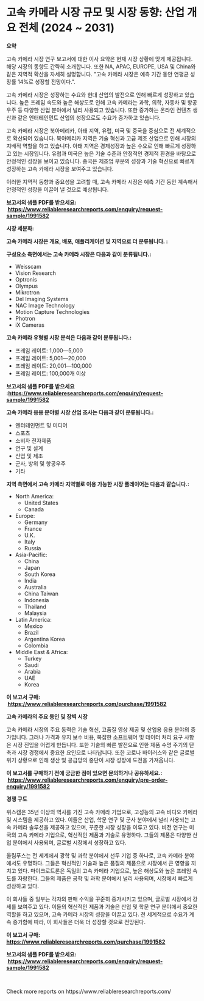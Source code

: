 <p><h1>고속 카메라 시장 규모 및 시장 동향: 산업 개요 전체 (2024 ~ 2031)</h1></p><p><strong>요약</strong></p>
<p><p>고속 카메라 시장 연구 보고서에 대한 이사 요약은 현재 시장 상황에 맞게 제공됩니다. 해당 시장의 동향도 간략히 소개합니다. 또한 NA, APAC, EUROPE, USA 및 China와 같은 지역적 확산을 자세히 설명합니다. "고속 카메라 시장은 예측 기간 동안 연평균 성장률 14%로 성장할 전망이다.".</p><p>고속 카메라 시장은 성장하는 수요와 현대 산업의 발전으로 인해 빠르게 성장하고 있습니다. 높은 프레임 속도와 높은 해상도로 인해 고속 카메라는 과학, 의학, 자동차 및 항공 우주 등 다양한 산업 분야에서 널리 사용되고 있습니다. 또한 증가하는 온라인 컨텐츠 생산과 같은 엔터테인먼트 산업의 성장으로도 수요가 증가하고 있습니다.</p><p>고속 카메라 시장은 북아메리카, 아태 지역, 유럽, 미국 및 중국을 중심으로 전 세계적으로 확산되어 있습니다. 북아메리카 지역은 기술 혁신과 고급 제조 산업으로 인해 시장의 지배적 역할을 하고 있습니다. 아태 지역은 경제성장과 높은 수요로 인해 빠르게 성장하고 있는 시장입니다. 유럽과 미국은 높은 기술 수준과 안정적인 경제적 환경을 바탕으로 안정적인 성장을 보이고 있습니다. 중국은 제조업 부문의 성장과 기술 혁신으로 빠르게 성장하는 고속 카메라 시장을 보여주고 있습니다.</p><p>이러한 지역적 동향과 중요성을 고려할 때, 고속 카메라 시장은 예측 기간 동안 계속해서 안정적인 성장을 이끌어 낼 것으로 예상됩니다.</p></p>
<p><strong>보고서의 샘플 PDF를 받으세요: &nbsp;<a href="https://www.reliableresearchreports.com/enquiry/request-sample/1991582">https://www.reliableresearchreports.com/enquiry/request-sample/1991582</a></strong></p>
<p><strong>시장 세분화:</strong></p>
<p><strong> 고속 카메라 시장은 개요, 배포, 애플리케이션 및 지역으로 더 분류됩니다. :</strong></p>
<p><strong>구성요소 측면에서는 고속 카메라 시장은 다음과 같이 분류됩니다.:</strong></p>
<p><ul><li>Weisscam</li><li>Vision Research</li><li>Optronis</li><li>Olympus</li><li>Mikrotron</li><li>Del Imaging Systems</li><li>NAC Image Technology</li><li>Motion Capture Technologies</li><li>Photron</li><li>iX Cameras</li></ul></p>
<p><strong> 고속 카메라 유형별 시장 분석은 다음과 같이 분류됩니다.:</strong></p>
<p><ul><li>프레임 레이트: 1,000—5,000</li><li>프레임 레이트: 5,001—20,000</li><li>프레임 레이트: 20,001—100,000</li><li>프레임 레이트: 100,000개 이상</li></ul></p>
<p><strong>보고서의 샘플 PDF를 받으세요 :<a href="https://www.reliableresearchreports.com/enquiry/request-sample/1991582">https://www.reliableresearchreports.com/enquiry/request-sample/1991582</a></strong></p>
<p><strong> 고속 카메라 응용 분야별 시장 산업 조사는 다음과 같이 분류됩니다.:</strong></p>
<p><ul><li>엔터테인먼트 및 미디어</li><li>스포츠</li><li>소비자 전자제품</li><li>연구 및 설계</li><li>산업 및 제조</li><li>군사, 방위 및 항공우주</li><li>기타</li></ul></p>
<p><strong>지역 측면에서 고속 카메라 지역별로 이용 가능한 시장 플레이어는 다음과 같습니다.:</strong></p>
<p><ul>
    <li>
        North America:
        <ul>
            <li>United States</li>
            <li>Canada</li>
        </ul>
    </li>
    <li>
        Europe:
        <ul>
            <li>Germany</li>
            <li>France</li>
            <li>U.K.</li>
            <li>Italy</li>
            <li>Russia</li>
        </ul>
    </li>
    <li>
        Asia-Pacific:
        <ul>
            <li>China</li>
            <li>Japan</li>
            <li>South Korea</li>
            <li>India</li>
            <li>Australia</li>
            <li>China Taiwan</li>
            <li>Indonesia</li>
            <li>Thailand</li>
            <li>Malaysia</li>
        </ul>
    </li>
    <li>
        Latin America:
        <ul>
            <li>Mexico</li>
            <li>Brazil</li>
            <li>Argentina Korea</li>
            <li>Colombia</li>
        </ul>
    </li>
    <li>
        Middle East & Africa:
        <ul>
            <li>Turkey</li>
            <li>Saudi</li>
            <li>Arabia</li>
            <li>UAE</li>
            <li>Korea</li>
        </ul>
    </li>
    </ul></p>
<p><strong>이 보고서 구매: &nbsp;<a href="https://www.reliableresearchreports.com/purchase/1991582">https://www.reliableresearchreports.com/purchase/1991582</a></strong></p>
<p><strong>고속 카메라의 주요 동인 및 장벽 시장</strong></p>
<p><p>고속 카메라 시장의 주요 동력은 기술 혁신, 고품질 영상 제공 및 산업용 응용 분야의 증가입니다. 그러나 가격과 유지 보수 비용, 복잡한 소프트웨어 및 데이터 처리 요구 사항은 시장 진입을 어렵게 만듭니다. 또한 기술의 빠른 발전으로 인한 제품 수명 주기의 단축과 시장 경쟁에서 중요한 요인으로 나타납니다. 또한 코로나 바이러스와 같은 글로벌 위기 상황으로 인해 생산 및 공급망의 중단이 시장 성장에 도전을 가져옵니다.</p></p>
<p><strong>이 보고서를 구매하기 전에 궁금한 점이 있으면 문의하거나 공유하세요.: &nbsp;<a href="https://www.reliableresearchreports.com/enquiry/pre-order-enquiry/1991582">https://www.reliableresearchreports.com/enquiry/pre-order-enquiry/1991582</a></strong></p>
<p><strong>경쟁 구도</strong></p>
<p><p>위스캠은 35년 이상의 역사를 가진 고속 카메라 기업으로, 고성능의 고속 비디오 카메라 및 시스템을 제공하고 있다. 이들은 산업, 학문 연구 및 군사 분야에서 널리 사용되는 고속 카메라 솔루션을 제공하고 있으며, 꾸준한 시장 성장을 이루고 있다. 비전 연구는 미국의 고속 카메라 기업으로, 혁신적인 제품과 기술로 유명하다. 그들의 제품은 다양한 산업 분야에서 사용되며, 글로벌 시장에서 성장하고 있다.</p><p>올림푸스는 전 세계에서 광학 및 과학 분야에서 선두 기업 중 하나로, 고속 카메라 분야에서도 유명하다. 그들은 혁신적인 기술과 높은 품질의 제품으로 시장에서 큰 영향을 끼치고 있다. 마이크로트론은 독일의 고속 카메라 기업으로, 높은 해상도와 높은 프레임 속도를 자랑한다. 그들의 제품은 공학 및 과학 분야에서 널리 사용되며, 시장에서 빠르게 성장하고 있다.</p><p>이 회사들 중 일부는 각자의 판매 수익을 꾸준히 증가시키고 있으며, 글로벌 시장에서 강세를 보여주고 있다. 이들의 혁신적인 제품과 기술은 산업 및 학문 연구 분야에서 중요한 역할을 하고 있으며, 고속 카메라 시장의 성장을 이끌고 있다. 전 세계적으로 수요가 계속 증가함에 따라, 이 회사들은 더욱 더 성장할 것으로 전망된다.</p></p>
<p><strong>이 보고서 구매: &nbsp; <a href="https://www.reliableresearchreports.com/purchase/1991582">https://www.reliableresearchreports.com/purchase/1991582</a></strong></p>
<p><strong>보고서의 샘플 PDF를 받으세요: &nbsp;<a href="https://www.reliableresearchreports.com/enquiry/request-sample/1991582">https://www.reliableresearchreports.com/enquiry/request-sample/1991582</a></strong><strong></strong></p>
<p>&nbsp;</p>
<p>Check more reports on https://www.reliableresearchreports.com/</p>